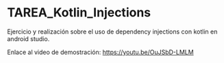 # TAREA_Kotlin_Injections
Ejercicio y realización sobre el uso de dependency injections con kotlin en android studio.

Enlace al video de demostración: https://youtu.be/OuJSbD-LMLM


